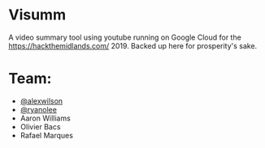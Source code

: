 # Visumm
A video summary tool using youtube running on Google Cloud for the https://hackthemidlands.com/ 2019. Backed up here for prosperity's sake.

# Team:
* [@alexwilson](https://github.com/alexwilson)
* [@ryanolee](https://github.com/ryanolee)
* Aaron Williams
* Olivier Bacs
* Rafael Marques